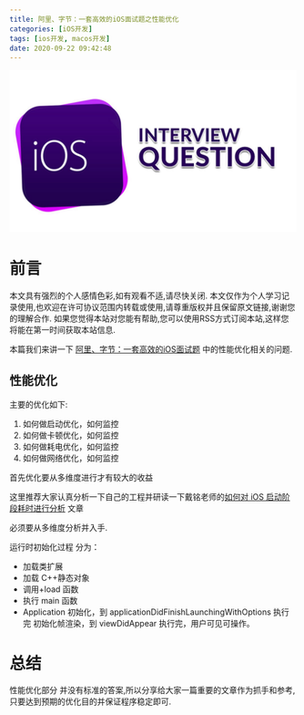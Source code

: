 ```yaml
---
title: 阿里、字节：一套高效的iOS面试题之性能优化
categories: [iOS开发]
tags: [ios开发, macos开发]
date: 2020-09-22 09:42:48
---
```


![](/assets/images/20200721iOSinterviewAnswers/iOSInterviewQuestionsAlbumCover.jpeg)

# 前言

本文具有强烈的个人感情色彩,如有观看不适,请尽快关闭. 本文仅作为个人学习记录使用,也欢迎在许可协议范围内转载或使用,请尊重版权并且保留原文链接,谢谢您的理解合作. 如果您觉得本站对您能有帮助,您可以使用RSS方式订阅本站,这样您将能在第一时间获取本站信息.

本篇我们来讲一下 [阿里、字节：一套高效的iOS面试题](https://mp.weixin.qq.com/s/bDnsaD__ZpdHIk3_So382w) 中的性能优化相关的问题.

## 性能优化

主要的优化如下:

1. 如何做启动优化，如何监控
2. 如何做卡顿优化，如何监控
3. 如何做耗电优化，如何监控
4. 如何做网络优化，如何监控

首先优化要从多维度进行才有较大的收益 

这里推荐大家认真分析一下自己的工程并研读一下戴铭老师的[如何对 iOS 启动阶段耗时进行分析](https://ming1016.github.io/2019/12/07/how-to-analyze-startup-time-cost-in-ios/) 文章

必须要从多维度分析并入手.

运行时初始化过程 分为：

* 加载类扩展
* 加载 C++静态对象
* 调用+load 函数
* 执行 main 函数
* Application 初始化，到 applicationDidFinishLaunchingWithOptions 执行完
初始化帧渲染，到 viewDidAppear 执行完，用户可见可操作。


# 总结

性能优化部分 并没有标准的答案,所以分享给大家一篇重要的文章作为抓手和参考,只要达到预期的优化目的并保证程序稳定即可.



